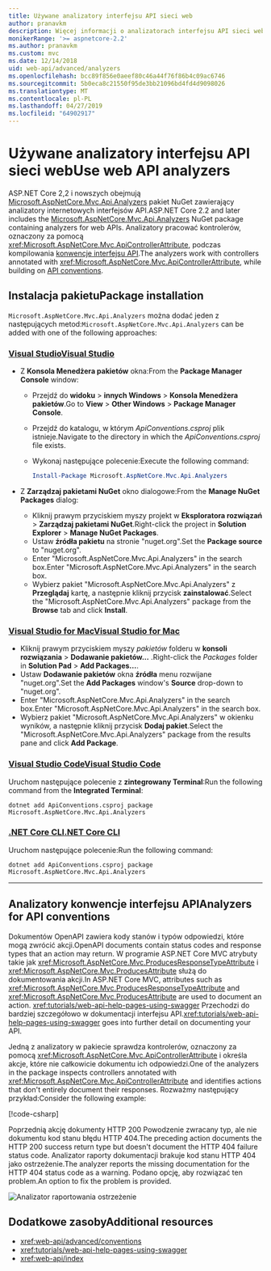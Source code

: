 ```yaml
---
title: Używane analizatory interfejsu API sieci web
author: pranavkm
description: Więcej informacji o analizatorach interfejsu API sieci web w Microsoft.AspNetCore.Mvc.Api.Analyzers.
monikerRange: '>= aspnetcore-2.2'
ms.author: pranavkm
ms.custom: mvc
ms.date: 12/14/2018
uid: web-api/advanced/analyzers
ms.openlocfilehash: bcc89f856e0aeef80c46a44f76f86b4c09ac6746
ms.sourcegitcommit: 5b0eca8c21550f95de3bb21096bd4fd4d9098026
ms.translationtype: MT
ms.contentlocale: pl-PL
ms.lasthandoff: 04/27/2019
ms.locfileid: "64902917"
---
```

# <a name="use-web-api-analyzers"></a><span data-ttu-id="f9b23-103">Używane analizatory interfejsu API sieci web</span><span class="sxs-lookup"><span data-stu-id="f9b23-103">Use web API analyzers</span></span>

<span data-ttu-id="f9b23-104">ASP.NET Core 2,2 i nowszych obejmują [Microsoft.AspNetCore.Mvc.Api.Analyzers](https://www.nuget.org/packages/Microsoft.AspNetCore.Mvc.Api.Analyzers) pakiet NuGet zawierający analizatory internetowych interfejsów API.</span><span class="sxs-lookup"><span data-stu-id="f9b23-104">ASP.NET Core 2.2 and later includes the [Microsoft.AspNetCore.Mvc.Api.Analyzers](https://www.nuget.org/packages/Microsoft.AspNetCore.Mvc.Api.Analyzers) NuGet package containing analyzers for web APIs.</span></span> <span data-ttu-id="f9b23-105">Analizatory pracować kontrolerów, oznaczony za pomocą <xref:Microsoft.AspNetCore.Mvc.ApiControllerAttribute>, podczas kompilowania [konwencje interfejsu API](xref:web-api/advanced/conventions).</span><span class="sxs-lookup"><span data-stu-id="f9b23-105">The analyzers work with controllers annotated with <xref:Microsoft.AspNetCore.Mvc.ApiControllerAttribute>, while building on [API conventions](xref:web-api/advanced/conventions).</span></span>

## <a name="package-installation"></a><span data-ttu-id="f9b23-106">Instalacja pakietu</span><span class="sxs-lookup"><span data-stu-id="f9b23-106">Package installation</span></span>

<span data-ttu-id="f9b23-107">`Microsoft.AspNetCore.Mvc.Api.Analyzers` można dodać jeden z następujących metod:</span><span class="sxs-lookup"><span data-stu-id="f9b23-107">`Microsoft.AspNetCore.Mvc.Api.Analyzers` can be added with one of the following approaches:</span></span>

### <a name="visual-studiotabvisual-studio"></a>[<span data-ttu-id="f9b23-108">Visual Studio</span><span class="sxs-lookup"><span data-stu-id="f9b23-108">Visual Studio</span></span>](#tab/visual-studio)

* <span data-ttu-id="f9b23-109">Z **Konsola Menedżera pakietów** okna:</span><span class="sxs-lookup"><span data-stu-id="f9b23-109">From the **Package Manager Console** window:</span></span>
  * <span data-ttu-id="f9b23-110">Przejdź do **widoku** > **innych Windows** > **Konsola Menedżera pakietów**.</span><span class="sxs-lookup"><span data-stu-id="f9b23-110">Go to **View** > **Other Windows** > **Package Manager Console**.</span></span>
  * <span data-ttu-id="f9b23-111">Przejdź do katalogu, w którym *ApiConventions.csproj* plik istnieje.</span><span class="sxs-lookup"><span data-stu-id="f9b23-111">Navigate to the directory in which the *ApiConventions.csproj* file exists.</span></span>
  * <span data-ttu-id="f9b23-112">Wykonaj następujące polecenie:</span><span class="sxs-lookup"><span data-stu-id="f9b23-112">Execute the following command:</span></span>

    ```powershell
    Install-Package Microsoft.AspNetCore.Mvc.Api.Analyzers
    ```

* <span data-ttu-id="f9b23-113">Z **Zarządzaj pakietami NuGet** okno dialogowe:</span><span class="sxs-lookup"><span data-stu-id="f9b23-113">From the **Manage NuGet Packages** dialog:</span></span>
  * <span data-ttu-id="f9b23-114">Kliknij prawym przyciskiem myszy projekt w **Eksploratora rozwiązań** > **Zarządzaj pakietami NuGet**.</span><span class="sxs-lookup"><span data-stu-id="f9b23-114">Right-click the project in **Solution Explorer** > **Manage NuGet Packages**.</span></span>
  * <span data-ttu-id="f9b23-115">Ustaw **źródła pakietu** na stronie "nuget.org".</span><span class="sxs-lookup"><span data-stu-id="f9b23-115">Set the **Package source** to "nuget.org".</span></span>
  * <span data-ttu-id="f9b23-116">Enter "Microsoft.AspNetCore.Mvc.Api.Analyzers" in the search box.</span><span class="sxs-lookup"><span data-stu-id="f9b23-116">Enter "Microsoft.AspNetCore.Mvc.Api.Analyzers" in the search box.</span></span>
  * <span data-ttu-id="f9b23-117">Wybierz pakiet "Microsoft.AspNetCore.Mvc.Api.Analyzers" z **Przeglądaj** kartę, a następnie kliknij przycisk **zainstalować**.</span><span class="sxs-lookup"><span data-stu-id="f9b23-117">Select the "Microsoft.AspNetCore.Mvc.Api.Analyzers" package from the **Browse** tab and click **Install**.</span></span>

### <a name="visual-studio-for-mactabvisual-studio-mac"></a>[<span data-ttu-id="f9b23-118">Visual Studio for Mac</span><span class="sxs-lookup"><span data-stu-id="f9b23-118">Visual Studio for Mac</span></span>](#tab/visual-studio-mac)

* <span data-ttu-id="f9b23-119">Kliknij prawym przyciskiem myszy *pakietów* folderu w **konsoli rozwiązania** > **Dodawanie pakietów...** .</span><span class="sxs-lookup"><span data-stu-id="f9b23-119">Right-click the *Packages* folder in **Solution Pad** > **Add Packages...**.</span></span>
* <span data-ttu-id="f9b23-120">Ustaw **Dodawanie pakietów** okna **źródła** menu rozwijane "nuget.org".</span><span class="sxs-lookup"><span data-stu-id="f9b23-120">Set the **Add Packages** window's **Source** drop-down to "nuget.org".</span></span>
* <span data-ttu-id="f9b23-121">Enter "Microsoft.AspNetCore.Mvc.Api.Analyzers" in the search box.</span><span class="sxs-lookup"><span data-stu-id="f9b23-121">Enter "Microsoft.AspNetCore.Mvc.Api.Analyzers" in the search box.</span></span>
* <span data-ttu-id="f9b23-122">Wybierz pakiet "Microsoft.AspNetCore.Mvc.Api.Analyzers" w okienku wyników, a następnie kliknij przycisk **Dodaj pakiet**.</span><span class="sxs-lookup"><span data-stu-id="f9b23-122">Select the "Microsoft.AspNetCore.Mvc.Api.Analyzers" package from the results pane and click **Add Package**.</span></span>

### <a name="visual-studio-codetabvisual-studio-code"></a>[<span data-ttu-id="f9b23-123">Visual Studio Code</span><span class="sxs-lookup"><span data-stu-id="f9b23-123">Visual Studio Code</span></span>](#tab/visual-studio-code)

<span data-ttu-id="f9b23-124">Uruchom następujące polecenie z **zintegrowany Terminal**:</span><span class="sxs-lookup"><span data-stu-id="f9b23-124">Run the following command from the **Integrated Terminal**:</span></span>

```console
dotnet add ApiConventions.csproj package Microsoft.AspNetCore.Mvc.Api.Analyzers
```

### <a name="net-core-clitabnetcore-cli"></a>[<span data-ttu-id="f9b23-125">.NET Core CLI</span><span class="sxs-lookup"><span data-stu-id="f9b23-125">.NET Core CLI</span></span>](#tab/netcore-cli)

<span data-ttu-id="f9b23-126">Uruchom następujące polecenie:</span><span class="sxs-lookup"><span data-stu-id="f9b23-126">Run the following command:</span></span>

```console
dotnet add ApiConventions.csproj package Microsoft.AspNetCore.Mvc.Api.Analyzers
```

---

## <a name="analyzers-for-api-conventions"></a><span data-ttu-id="f9b23-127">Analizatory konwencje interfejsu API</span><span class="sxs-lookup"><span data-stu-id="f9b23-127">Analyzers for API conventions</span></span>

<span data-ttu-id="f9b23-128">Dokumentów OpenAPI zawiera kody stanów i typów odpowiedzi, które mogą zwrócić akcji.</span><span class="sxs-lookup"><span data-stu-id="f9b23-128">OpenAPI documents contain status codes and response types that an action may return.</span></span> <span data-ttu-id="f9b23-129">W programie ASP.NET Core MVC atrybuty takie jak <xref:Microsoft.AspNetCore.Mvc.ProducesResponseTypeAttribute> i <xref:Microsoft.AspNetCore.Mvc.ProducesAttribute> służą do dokumentowania akcji.</span><span class="sxs-lookup"><span data-stu-id="f9b23-129">In ASP.NET Core MVC, attributes such as <xref:Microsoft.AspNetCore.Mvc.ProducesResponseTypeAttribute> and <xref:Microsoft.AspNetCore.Mvc.ProducesAttribute> are used to document an action.</span></span> <span data-ttu-id="f9b23-130"><xref:tutorials/web-api-help-pages-using-swagger> Przechodzi do bardziej szczegółowo w dokumentacji interfejsu API.</span><span class="sxs-lookup"><span data-stu-id="f9b23-130"><xref:tutorials/web-api-help-pages-using-swagger> goes into further detail on documenting your API.</span></span>

<span data-ttu-id="f9b23-131">Jedną z analizatory w pakiecie sprawdza kontrolerów, oznaczony za pomocą <xref:Microsoft.AspNetCore.Mvc.ApiControllerAttribute> i określa akcje, które nie całkowicie dokumentu ich odpowiedzi.</span><span class="sxs-lookup"><span data-stu-id="f9b23-131">One of the analyzers in the package inspects controllers annotated with <xref:Microsoft.AspNetCore.Mvc.ApiControllerAttribute> and identifies actions that don't entirely document their responses.</span></span> <span data-ttu-id="f9b23-132">Rozważmy następujący przykład:</span><span class="sxs-lookup"><span data-stu-id="f9b23-132">Consider the following example:</span></span>

[!code-csharp[](conventions/sample/Controllers/ContactsController.cs?name=missing404docs&highlight=9)]

<span data-ttu-id="f9b23-133">Poprzednią akcję dokumenty HTTP 200 Powodzenie zwracany typ, ale nie dokumentu kod stanu błędu HTTP 404.</span><span class="sxs-lookup"><span data-stu-id="f9b23-133">The preceding action documents the HTTP 200 success return type but doesn't document the HTTP 404 failure status code.</span></span> <span data-ttu-id="f9b23-134">Analizator raporty dokumentacji brakuje kod stanu HTTP 404 jako ostrzeżenie.</span><span class="sxs-lookup"><span data-stu-id="f9b23-134">The analyzer reports the missing documentation for the HTTP 404 status code as a warning.</span></span> <span data-ttu-id="f9b23-135">Podano opcję, aby rozwiązać ten problem.</span><span class="sxs-lookup"><span data-stu-id="f9b23-135">An option to fix the problem is provided.</span></span>

![Analizator raportowania ostrzeżenie](conventions/_static/Analyzer.gif)

## <a name="additional-resources"></a><span data-ttu-id="f9b23-137">Dodatkowe zasoby</span><span class="sxs-lookup"><span data-stu-id="f9b23-137">Additional resources</span></span>

* <xref:web-api/advanced/conventions>
* <xref:tutorials/web-api-help-pages-using-swagger>
* <xref:web-api/index>
